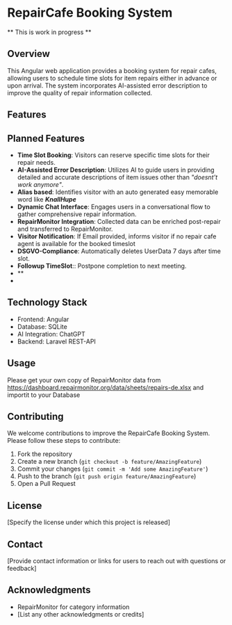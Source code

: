 # RepairCafe Booking System
** This is work in progress **
## Overview

This Angular web application provides a booking system for repair cafes, allowing users to schedule time slots for item repairs either in advance or upon arrival. The system incorporates AI-assisted error description to improve the quality of repair information collected.

## Features

## Planned Features

- **Time Slot Booking**: Visitors can reserve specific time slots for their repair needs.
- **AI-Assisted Error Description**: Utilizes AI to guide users in providing detailed and accurate descriptions of item issues other than _"doesnt't work anymore"_.
- **Alias based**: Identifies visitor with an auto generated easy memorable word like _**KnallHupe**_
- **Dynamic Chat Interface**: Engages users in a conversational flow to gather comprehensive repair information.
- **RepairMonitor Integration**: Collected data can be enriched post-repair and transferred to RepairMonitor.
- **Visitor Notification**: If Email provided, informs visitor if no repair cafe agent is available for the booked timeslot
- **DSGVO-Compliance**: Automatically deletes UserData 7 days after time slot.
- **Followup TimeSlot**:: Postpone completion to next meeting.
- **
-  
## Technology Stack

- Frontend: Angular
- Database: SQLite
- AI Integration: ChatGPT
- Backend: Laravel REST-API

## Usage

Please get your own copy of RepairMonitor data from https://dashboard.repairmonitor.org/data/sheets/repairs-de.xlsx and importit to your Database

## Contributing

We welcome contributions to improve the RepairCafe Booking System. Please follow these steps to contribute:

1. Fork the repository
2. Create a new branch (`git checkout -b feature/AmazingFeature`)
3. Commit your changes (`git commit -m 'Add some AmazingFeature'`)
4. Push to the branch (`git push origin feature/AmazingFeature`)
5. Open a Pull Request

## License

[Specify the license under which this project is released]

## Contact

[Provide contact information or links for users to reach out with questions or feedback]

## Acknowledgments

- RepairMonitor for category information
- [List any other acknowledgments or credits]
